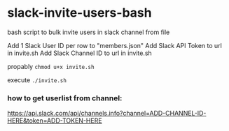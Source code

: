 
# slack-invite-users-bash
bash script to bulk invite users in slack channel from file

Add 1 Slack User ID per row to "members.json"
Add Slack API Token to url in invite.sh 
Add Slack Channel ID to url in invite.sh

propably 
`chmod u+x invite.sh`

execute 
`./invite.sh`



### how to get userlist from channel:
https://api.slack.com/api/channels.info?channel=ADD-CHANNEL-ID-HERE&token=ADD-TOKEN-HERE
